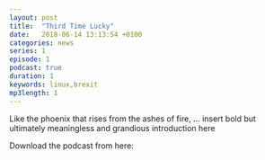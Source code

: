 ```yaml
---
layout: post
title:  "Third Time Lucky"
date:   2018-06-14 13:13:54 +0100
categories: news
series: 1
episode: 1
podcast: true
duration: 1
keywords: linux,brexit
mp3length: 1
---
```


Like the phoenix that rises from the ashes of fire, ... insert bold but ultimately meaningless and grandious introduction here 

Download the podcast from here:
